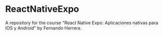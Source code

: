 # ReactNativeExpo
A repository for the course "React Native Expo: Aplicaciones nativas para IOS y Android" by Fernando Herrera.
